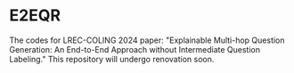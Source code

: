 # E2EQR
The codes for LREC-COLING 2024 paper: "Explainable Multi-hop Question Generation: An End-to-End Approach without Intermediate Question Labeling."
This repository will undergo renovation soon.
